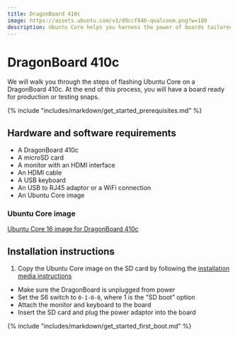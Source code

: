 ```yaml
---
title: DragonBoard 410c
image: https://assets.ubuntu.com/v1/d9ccf84b-qualcoom.png?w=180
description: Ubuntu Core helps you harness the power of boards tailored for the IoT ecosystem.
---
```


# DragonBoard 410c

We will walk you through the steps of flashing Ubuntu Core on a DragonBoard 410c. At the end of this process, you will have a board ready for production or testing snaps.

{% include "includes/markdown/get_started_prerequisites.md" %}

## Hardware and software requirements

  * A DragonBoard 410c
  * A microSD card
  * A monitor with an HDMI interface
  * An HDMI cable
  * A USB keyboard
  * An USB to RJ45 adaptor or a WiFi connection
  * An Ubuntu Core image

### Ubuntu Core image

[Ubuntu Core 16 image for DragonBoard 410c](http://cdimage.ubuntu.com/ubuntu-core/16/stable/current/ubuntu-core-16-dragonboard.img.xz)

## Installation instructions

 1. Copy the Ubuntu Core image on the SD card by following the [installation media instructions](/core/get-started/installation-medias)
 * Make sure the DragonBoard is unplugged from power
 * Set the S6 switch to `0-1-0-0`, where 1 is the "SD boot" option
 * Attach the monitor and keyboard to the board
 * Insert the SD card and plug the power adaptor into the board

{% include "includes/markdown/get_started_first_boot.md" %}
